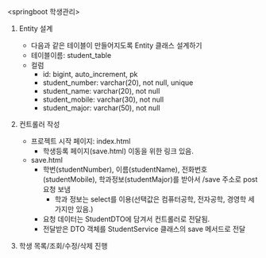  <springboot 학생관리>
1. Entity 설계
    - 다음과 같은 테이블이 만들어지도록 Entity 클래스 설계하기
    - 테이블이름: student_table
    - 컬럼
        - id: bigint, auto_increment, pk
        - student_number: varchar(20), not null, unique
        - student_name: varchar(20), not null
        - student_mobile: varchar(30), not null
        - student_major: varchar(50), not null


2. 컨트롤러 작성
    - 프로젝트 시작 페이지: index.html
        - 학생등록 페이지(save.html) 이동을 위한 링크 있음.
    - save.html
        - 학번(studentNumber), 이름(studentName), 전화번호(studentMobile), 학과정보(studentMajor)를 받아서 /save 주소로 post 요청 보냄
            - 학과 정보는 select를 이용(선택값은 컴퓨터공학, 전자공학, 경영학 세가지만 있음.)
        - 요청 데이터는 StudentDTO에 담겨서 컨트롤러로 전달됨.
        - 전달받은 DTO 객체를 StudentService 클래스의 save 메서드로 전달

3. 학생 목록/조회/수정/삭제 진행